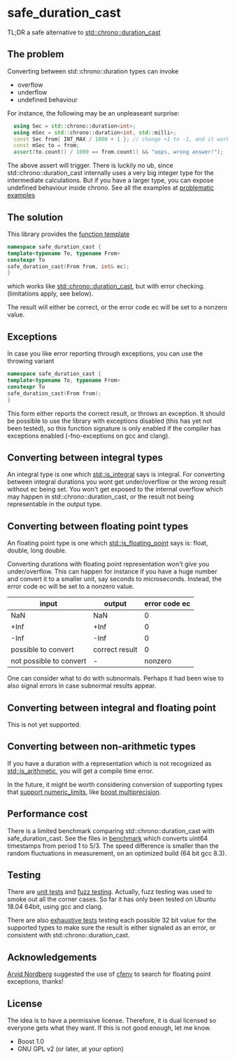 # safe_duration_cast
TL;DR
a safe alternative to [std::chrono::duration_cast](https://en.cppreference.com/w/cpp/chrono/duration/duration_cast)
## The problem
Converting between std::chrono::duration types can invoke

 - overflow
 - underflow
 - undefined behaviour

For instance, the following may be an unpleaseant surprise:
```cpp
  using Sec = std::chrono::duration<int>;
  using mSec = std::chrono::duration<int, std::milli>;
  const Sec from{ INT_MAX / 1000 + 1 }; // change +1 to -1, and it works
  const mSec to = from;
  assert(to.count() / 1000 == from.count() && "oops, wrong answer!");
```
The above assert will trigger. There is luckily no ub, since std::chrono::duration_cast internally uses a very big integer type for the intermediate calculations. But if you have a larger type, you can expose undefined behaviour inside chrono. See all the examples at [problematic examples](examples/demo_of_problem_to_be_solved.cpp)

## The solution
This library provides the [function template](include/chronoconv.hpp)
```cpp
namespace safe_duration_cast {
template<typename To, typename From>
constexpr To
safe_duration_cast(From from, int& ec);
}
```
which works like [std::chrono::duration_cast](https://en.cppreference.com/w/cpp/chrono/duration/duration_cast), but with error checking. (limitations apply, see below).

The result will either be correct, or the error code ec will be set to a nonzero value.
## Exceptions
In case you like error reporting through exceptions, you can use the throwing variant
```cpp
namespace safe_duration_cast {
template<typename To, typename From>
constexpr To
safe_duration_cast(From from);
}
```
This form either reports the correct result, or throws an exception.
It should be possible to use the library with exceptions disabled (this has yet not been tested), so this function signature is only enabled if the compiler has exceptions enabled (-fno-exceptions on gcc and clang).
## Converting between integral types
An integral type is one which [std::is_integral](https://en.cppreference.com/w/cpp/types/is_integral) says is integral.
For converting between integral durations you wont get under/overflow or the wrong result without ec being set. You won't get exposed to the internal overflow which may happen in std::chrono::duration_cast, or the result not being representable in the output type.
## Converting between floating point types
An floating point type is one which [std::is_floating_point](https://en.cppreference.com/w/cpp/types/is_floating_point) says is:  float, double, long double.

Converting durations with floating point representation won't give you under/overflow. This can happen for instance if you have a huge number and convert it to a smaller unit, say seconds to microseconds.
Instead, the error code ec will be set to a nonzero value.

|input| output| error code ec|
|-----|-------|--------------|
| NaN |  NaN | 0 |
| +Inf | +Inf | 0 |
| -Inf | -Inf | 0 |
| possible to convert | correct result | 0 |
| not possible to convert | - | nonzero |

One can consider what to do with subnormals. Perhaps it had been wise to also signal errors in case subnormal results appear.

## Converting between integral and floating point
This is not yet supported.

## Converting between non-arithmetic types
If you have a duration with a representation which is not recognized as [std::is_arithmetic](https://en.cppreference.com/w/cpp/types/is_arithmetic), you will get a compile time error.

In the future, it might be worth considering conversion of supporting types that [support numeric_limits](https://www.boost.org/doc/libs/1_70_0/libs/multiprecision/doc/html/boost_multiprecision/tut/limits.html), like [boost multiprecision](https://www.boost.org/doc/libs/1_70_0/libs/multiprecision/doc/html/index.html).

## Performance cost
There is a limited benchmark comparing std::chrono::duration_cast with safe_duration_cast. See the files in [benchmark](speedtest/) which converts uint64 timestamps from period 1 to 5/3.
The speed difference is smaller than the random fluctuations in measurement, on an optimized build (64 bit gcc 8.3). 

## Testing
There are [unit tests](tests) and [fuzz testing](fuzzing). Actually, fuzz testing was used to smoke out all the corner cases. So far it has only been tested on Ubuntu 18.04 64bit, using gcc and clang.

There are also [exhaustive tests](exhaustivetests/) testing each possible 32 bit value for the supported types to make sure the result is either signaled as an error, or consistent with std::chrono::duration_cast.

## Acknowledgements
[Arvid Nordberg](https://github.com/arvidn) suggested the use of [cfenv](https://en.cppreference.com/w/cpp/header/cfenv) to search for floating point exceptions, thanks!

## License
The idea is to have a permissive license. Therefore, it is dual licensed so everyone gets what they want. If this is not good enough, let me know.

 - Boost 1.0
 - GNU GPL v2 (or later, at your option)
